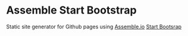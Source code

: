 # Assemble Start Bootstrap

Static site generator for Github pages using
[Assemble.io](http://assemble.io/)
[Start Bootsrap](https://startbootstrap.com/)
